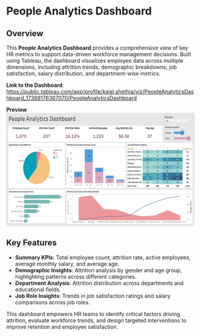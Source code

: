 # People Analytics Dashboard

## Overview
This **People Analytics Dashboard** provides a comprehensive view of key HR metrics to support data-driven workforce management decisions. Built using Tableau, the dashboard visualizes employee data across multiple dimensions, including attrition trends, demographic breakdowns, job satisfaction, salary distribution, and department-wise metrics.

**Link to the Dashboard**: https://public.tableau.com/app/profile/kajal.shethia/viz/PeopleAnalyticsDashboard_17368176367070/PeopleAnalyticsDashboard 

**Preview**
<img src="dashboard-preview.png" alt="Alt text" width="500" height="300">

## Key Features
- **Summary KPIs**: Total employee count, attrition rate, active employees, average monthly salary, and average age.
- **Demographic Insights**: Attrition analysis by gender and age group, highlighting patterns across different categories.
- **Department Analysis**: Attrition distribution across departments and educational fields.
- **Job Role Insights**: Trends in job satisfaction ratings and salary comparisons across job roles.

This dashboard empowers HR teams to identify critical factors driving attrition, evaluate workforce trends, and design targeted interventions to improve retention and employee satisfaction.
